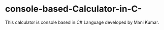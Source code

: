 # console-based-Calculator-in-C-
This calculator is console based in C# Language developed by Mani Kumar.
